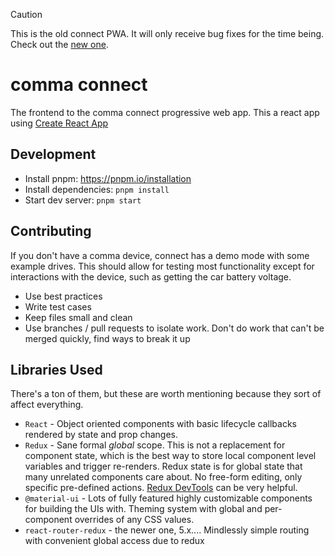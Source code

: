 > [!CAUTION]
> This is the old connect PWA. It will only receive bug fixes for the time being. Check out the [new one](https://github.com/commaai/new-connect).

# comma connect

The frontend to the comma connect progressive web app. This a react app using [Create React App](https://github.com/facebookincubator/create-react-app)

## Development
* Install pnpm: https://pnpm.io/installation
* Install dependencies: `pnpm install`
* Start dev server: `pnpm start`

## Contributing

If you don't have a comma device, connect has a demo mode with some example drives. This should allow for testing most functionality except for interactions with the device, such as getting the car battery voltage.

* Use best practices
* Write test cases
* Keep files small and clean
* Use branches / pull requests to isolate work. Don't do work that can't be merged quickly, find ways to break it up

## Libraries Used
There's a ton of them, but these are worth mentioning because they sort of affect everything.

 * `React` - Object oriented components with basic lifecycle callbacks rendered by state and prop changes.
 * `Redux` - Sane formal *global* scope. This is not a replacement for component state, which is the best way to store local component level variables and trigger re-renders. Redux state is for global state that many unrelated components care about. No free-form editing, only specific pre-defined actions. [Redux DevTools](https://chrome.google.com/webstore/detail/redux-devtools/lmhkpmbekcpmknklioeibfkpmmfibljd?hl=en) can be very helpful.
 * `@material-ui` - Lots of fully featured highly customizable components for building the UIs with. Theming system with global and per-component overrides of any CSS values.
 * `react-router-redux` - the newer one, 5.x.... Mindlessly simple routing with convenient global access due to redux
